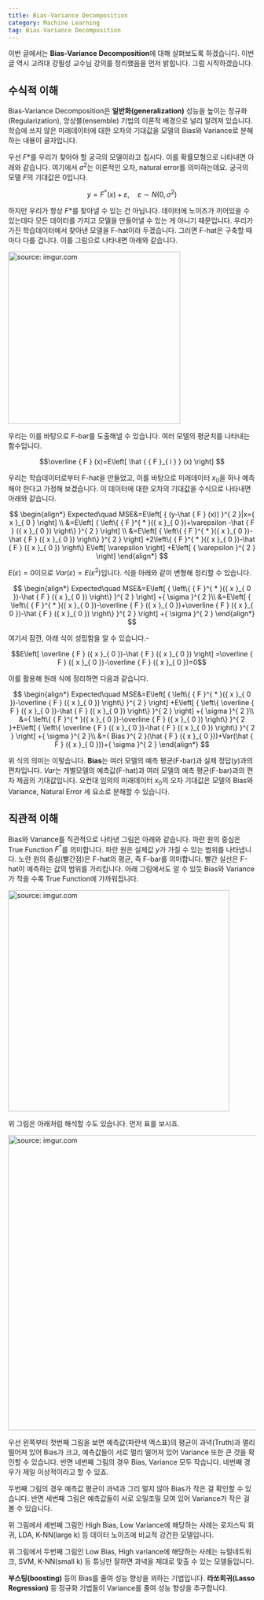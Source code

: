 ```yaml
---
title: Bias-Variance Decomposition
category: Machine Learning
tag: Bias-Variance Decomposition
---
```


이번 글에서는 **Bias-Variance Decomposition**에 대해 살펴보도록 하겠습니다. 이번 글 역시 고려대 강필성 교수님 강의를 정리했음을 먼저 밝힙니다. 그럼 시작하겠습니다.



## 수식적 이해

Bias-Variance Decomposition은 **일반화(generalization)** 성능을 높이는 정규화(Regularization), 앙상블(ensemble) 기법의 이론적 배경으로 널리 알려져 있습니다. 학습에 쓰지 않은 미래데이터에 대한 오차의 기대값을 모델의 Bias와 Variance로 분해하는 내용이 골자입니다. 

우선 $F*$를 우리가 찾아야 할 궁극의 모델이라고 칩시다. 이를 확률모형으로 나타내면 아래와 같습니다. 여기에서 $σ^2$는 이론적인 오차, natural error를 의미하는데요. 궁극의 모델 $F$의 기대값은 0입니다.



$$y={ F }^{ * }(x)+\varepsilon ,\quad \varepsilon \sim N(0,{ \sigma  }^{ 2 })$$



하지만 우리가 항상 $F*$를 찾아낼 수 있는 건 아닙니다. 데이터에 노이즈가 끼어있을 수 있는데다 모든 데이터를 가지고 모델을 만들어낼 수 있는 게 아니기 때문입니다. 우리가 가진 학습데이터에서 찾아낸 모델을 F-hat이라 두겠습니다. 그러면 F-hat은 구축할 때마다 다를 겁니다. 이를 그림으로 나타내면 아래와 같습니다.

<a href="http://imgur.com/3m4rZO4"><img src="http://i.imgur.com/3m4rZO4.png" width="350px" title="source: imgur.com" /></a>

우리는 이를 바탕으로 F-bar를 도출해낼 수 있습니다. 여러 모델의 평균치를 나타내는 함수입니다.



$$\overline { F } (x)=E\left[ \hat { { F }_{ i } } (x) \right] $$



우리는 학습데이터로부터 F-hat을 만들었고, 이를 바탕으로 미래데이터 $x_0$을 하나 예측해야 한다고 가정해 보겠습니다. 이 데이터에 대한 오차의 기대값을 수식으로 나타내면 아래와 같습니다. 


$$
\begin{align*}
Expected\quad MSE&=E\left[ { (y-\hat { F } (x)) }^{ 2 }|x={ x }_{ 0 } \right] \\ &=E\left[ { \left\{ { F }^{ * }({ x }_{ 0 })+\varepsilon -\hat { F } ({ x }_{ 0 }) \right\}  }^{ 2 } \right] \\ &=E\left[ { \left\{ { F }^{ * }({ x }_{ 0 })-\hat { F } ({ x }_{ 0 }) \right\}  }^{ 2 } \right] +2\left\{ { F }^{ * }({ x }_{ 0 })-\hat { F } ({ x }_{ 0 }) \right\} E\left[ \varepsilon  \right] +E\left[ { \varepsilon  }^{ 2 } \right] 
\end{align*}
$$


$E(ε)=0$이므로 $Var(ε)=E(ε^2)$입니다. 식을 아래와 같이 변형해 정리할 수 있습니다.


$$
\begin{align*}
Expected\quad MSE&=E\left[ { \left\{ { F }^{ * }({ x }_{ 0 })-\hat { F } ({ x }_{ 0 }) \right\}  }^{ 2 } \right] +{ \sigma  }^{ 2 }\\ &=E\left[ { \left\{ { F }^{ * }({ x }_{ 0 })-\overline { F } ({ x }_{ 0 })+\overline { F } ({ x }_{ 0 })-\hat { F } ({ x }_{ 0 }) \right\}  }^{ 2 } \right] +{ \sigma  }^{ 2 }
\end{align*}
$$


여기서 잠깐, 아래 식이 성립함을 알 수 있습니다.-



$$E\left[ \overline { F } ({ x }_{ 0 })-\hat { F } ({ x }_{ 0 }) \right] =\overline { F } ({ x }_{ 0 })-\overline { F } ({ x }_{ 0 })=0$$



이를 활용해 원래 식에 정리하면 다음과 같습니다.


$$
\begin{align*}
Expected\quad MSE&=E\left[ { \left\{ { F }^{ * }({ x }_{ 0 })-\overline { F } ({ x }_{ 0 }) \right\}  }^{ 2 } \right] +E\left[ { \left\{ \overline { F } ({ x }_{ 0 })-\hat { F } ({ x }_{ 0 }) \right\}  }^{ 2 } \right] +{ \sigma  }^{ 2 }\\ &={ \left\{ { F }^{ * }({ x }_{ 0 })-\overline { F } ({ x }_{ 0 }) \right\}  }^{ 2 }+E\left[ { \left\{ \overline { F } ({ x }_{ 0 })-\hat { F } ({ x }_{ 0 }) \right\}  }^{ 2 } \right] +{ \sigma  }^{ 2 }\\ &={ Bias }^{ 2 }(\hat { F } ({ x }_{ 0 }))+Var(\hat { F } ({ x }_{ 0 }))+{ \sigma  }^{ 2 }
\end{align*}
$$


위 식의 의미는 이렇습니다. **Bias**는 여러 모델의 예측 평균(F-bar)과 실제 정답($y$)과의 편차입니다. $Var$는 개별모델의 예측값(F-hat)과 여러 모델의 예측 평균(F-bar)과의 편차 제곱의 기대값입니다. 요컨대 임의의 미래데이터 $x_0$의 오차 기대값은 모델의 Bias와 Variance, Natural Error 세 요소로 분해할 수 있습니다.



## 직관적 이해

Bias와 Variance를 직관적으로 나타낸 그림은 아래와 같습니다. 파란 원의 중심은 True Function $F^*$를 의미합니다. 파란 원은 실제값 $y$가 가질 수 있는 범위를 나타냅니다. 노란 원의 중심(빨간점)은 F-hat의 평균, 즉 F-bar를 의미합니다. 빨간 실선은 F-hat이 예측하는 값의 범위를 가리킵니다. 아래 그림에서도 알 수 있듯 Bias와 Variance가 작을 수록 True Function에 가까워집니다.

<a href="http://imgur.com/TMLib2X"><img src="http://i.imgur.com/TMLib2X.png" width="450px" title="source: imgur.com" /></a>

위 그림은 아래처럼 해석할 수도 있습니다. 먼저 표를 보시죠.

<a href="http://imgur.com/DxsRMnO"><img src="http://i.imgur.com/DxsRMnO.png" width="600px" title="source: imgur.com" /></a>

우선 왼쪽부터 첫번째 그림을 보면 예측값(파란색 엑스표)의 평균이 과녁(Truth)과 멀리 떨어져 있어 Bias가 크고, 예측값들이 서로 멀리 떨어져 있어 Variance 또한 큰 것을 확인할 수 있습니다. 반면 네번째 그림의 경우 Bias, Variance 모두 작습니다. 네번째 경우가 제일 이상적이라고 할 수 있죠.

두번째 그림의 경우 예측값 평균이 과녁과 그리 멀지 않아 Bias가 작은 걸 확인할 수 있습니다. 반면 세번째 그림은 예측값들이 서로 오밀조밀 모여 있어 Variance가 작은 걸 볼 수 있습니다.

위 그림에서 세번째 그림인 High Bias, Low Variance에 해당하는 사례는 로지스틱 회귀, LDA, K-NN(large k) 등 데이터 노이즈에 비교적 강건한 모델입니다.

위 그림에서 두번째 그림인 Low Bias, High variance에 해당하는 사례는 뉴럴네트워크, SVM, K-NN(small k) 등 튜닝만 잘하면 과녁을 제대로 맞출 수 있는 모델들입니다.

**부스팅(boosting)** 등이 Bias를 줄여 성능 향상을 꾀하는 기법입니다. **라쏘회귀(Lasso Regression)** 등 정규화 기법들이 Variance를 줄여 성능 향상을 추구합니다.